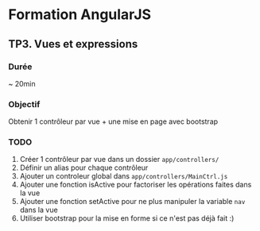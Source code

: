 # Formation AngularJS

## TP3. Vues et expressions

### Durée
~ 20min

### Objectif

Obtenir 1 contrôleur par vue + une mise en page avec bootstrap

### TODO

1. Créer 1 contrôleur par vue dans un dossier ```app/controllers/```
2. Définir un alias pour chaque contrôleur
3. Ajouter un controleur global dans ```app/controllers/MainCtrl.js```
4. Ajouter une fonction isActive pour factoriser les opérations faites dans la vue
5. Ajouter une fonction setActive pour ne plus manipuler la variable ```nav``` dans la vue
6. Utiliser bootstrap pour la mise en forme si ce n'est pas déjà fait :)
